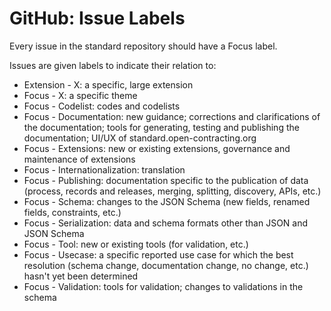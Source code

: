 # GitHub: Issue Labels

Every issue in the standard repository should have a Focus label.

Issues are given labels to indicate their relation to:

* Extension - X: a specific, large extension
* Focus - X: a specific theme
* Focus - Codelist: codes and codelists
* Focus - Documentation: new guidance; corrections and clarifications of the documentation; tools for generating, testing and publishing the documentation; UI/UX of standard.open-contracting.org
* Focus - Extensions: new or existing extensions, governance and maintenance of extensions
* Focus - Internationalization: translation
* Focus - Publishing: documentation specific to the publication of data (process, records and releases, merging, splitting, discovery, APIs, etc.)
* Focus - Schema: changes to the JSON Schema (new fields, renamed fields, constraints, etc.)
* Focus - Serialization: data and schema formats other than JSON and JSON Schema
* Focus - Tool: new or existing tools (for validation, etc.)
* Focus - Usecase: a specific reported use case for which the best resolution (schema change, documentation change, no change, etc.) hasn't yet been determined
* Focus - Validation: tools for validation; changes to validations in the schema
